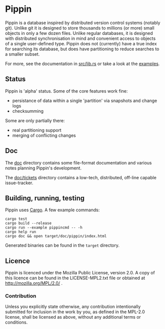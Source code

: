 Pippin
====

Pippin is a database inspired by distributed version control systems (notably
git). Unlike git it is designed to store thousands to millions (or more) small
objects in only a few dozen files. Unlike regular databases, it is designed
with distributed synchronisation in mind and convenient access to objects of a
single user-defined type. Pippin does not (currently) have a true index for
searching its database, but does have partitioning to reduce searches to a
smaller subset.

For more, see the documentation in [src/lib.rs](src/lib.rs) or take a look at the [examples](examples/).


Status
----------

Pippin is 'alpha' status. Some of the core features work fine:

*   persistance of data within a single 'partition' via snapshots and change logs
*   checksumming

Some are only partially there:

*   real partitioning support
*   merging of conflicting changes


Doc
----

The [doc](doc/) directory contains some file-format documentation and various notes
planning Pippin's development.

The [doc/tickets](doc/tickets/) directory contains a low-tech, distributed, off-line
capable issue-tracker.


Building, running, testing
-------------------------

Pippin uses [Cargo](http://crates.io/). A few example commands:

    cargo test
    cargo build --release
    cargo run --example pippincmd -- -h
    cargo help run
    cargo doc && open target/doc/pippin/index.html

Generated binaries can be found in the `target` directory.


## Licence

Pippin is licenced under the Mozilla Public License, version 2.0.
A copy of this licence can be found in the LICENSE-MPL2.txt file
or obtained at http://mozilla.org/MPL/2.0/ .

### Contribution

Unless you explicitly state otherwise, any contribution intentionally submitted
for inclusion in the work by you, as defined in the MPL-2.0 license, shall be
licensed as above, without any additional terms or conditions. 
